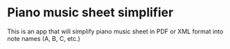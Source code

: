 # Piano music sheet simplifier

This is an app that will simplify piano music sheet in PDF or XML format into note names (A, B, C, etc.)
